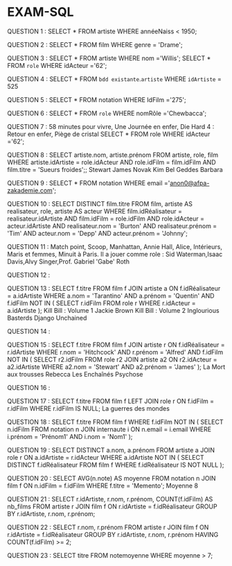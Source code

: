 # EXAM-SQL

QUESTION 1 : SELECT * FROM artiste WHERE annéeNaiss < 1950;

QUESTION 2 : SELECT * FROM film WHERE genre = 'Drame';

QUESTION 3 : SELECT * FROM artiste WHERE nom ='Willis'; SELECT * FROM `role` WHERE idActeur ='62';

QUESTION 4 : SELECT * FROM `bdd existante`.`artiste` WHERE `idArtiste` = 525

QUESTION 5 : SELECT * FROM notation WHERE IdFilm ='275';

QUESTION 6 : SELECT * FROM `role` WHERE nomRôle ='Chewbacca';

QUESTION 7 : 58 minutes pour vivre, Une Journée en enfer, Die Hard 4 : Retour en enfer, Piège de cristal 
SELECT * FROM role WHERE idActeur ='62';

QUESTION 8 : SELECT artiste.nom, artiste.prénom FROM artiste, role, film WHERE artiste.idArtiste = role.idActeur AND role.idFilm = film.idFilm AND film.titre = 'Sueurs froides';;
Stewart James
Novak Kim
Bel Geddes Barbara

QUESTION 9 : SELECT * FROM notation WHERE email ='anon0@afpa-zakademie.com';

QUESTION 10 : SELECT DISTINCT film.titre
FROM film, artiste AS realisateur, role, artiste AS acteur
WHERE film.idRéalisateur = realisateur.idArtiste
  AND film.idFilm = role.idFilm
  AND role.idActeur = acteur.idArtiste
  AND realisateur.nom = 'Burton'
  AND realisateur.prénom = 'Tim'
  AND acteur.nom = 'Depp'
  AND acteur.prénom = 'Johnny';


QUESTION 11 : Match point, Scoop, Manhattan, Annie Hall, Alice, Intérieurs, Maris et femmes, Minuit à Paris. Il a jouer comme role : Sid Waterman,Isaac Davis,Alvy Singer,Prof. Gabriel 'Gabe' Roth

QUESTION 12 : 

QUESTION 13 : SELECT f.titre FROM film f JOIN artiste a ON f.idRéalisateur = a.idArtiste WHERE a.nom = 'Tarantino' AND a.prénom = 'Quentin' AND f.idFilm NOT IN ( SELECT r.idFilm FROM role r WHERE r.idActeur = a.idArtiste );
Kill Bill : Volume 1
Jackie Brown
Kill Bill : Volume 2
Inglourious Basterds
Django Unchained

QUESTION 14 :

QUESTION 15 : SELECT f.titre FROM film f JOIN artiste r ON f.idRéalisateur = r.idArtiste WHERE r.nom = 'Hitchcock' AND r.prénom = 'Alfred' AND f.idFilm NOT IN ( SELECT r2.idFilm FROM role r2 JOIN artiste a2 ON r2.idActeur = a2.idArtiste WHERE a2.nom = 'Stewart' AND a2.prénom = 'James' );
La Mort aux trousses
Rebecca
Les Enchaînés
Psychose

QUESTION 16 : 

QUESTION 17 : SELECT f.titre FROM film f LEFT JOIN role r ON f.idFilm = r.idFilm WHERE r.idFilm IS NULL;
La guerres des mondes

QUESTION 18 : SELECT f.titre FROM film f WHERE f.idFilm NOT IN ( SELECT n.idFilm FROM notation n JOIN internaute i ON n.email = i.email WHERE i.prénom = 'Prénom1' AND i.nom = 'Nom1' );

QUESTION 19 : SELECT DISTINCT a.nom, a.prénom FROM artiste a JOIN role r ON a.idArtiste = r.idActeur WHERE a.idArtiste NOT IN ( SELECT DISTINCT f.idRéalisateur FROM film f WHERE f.idRéalisateur IS NOT NULL );

QUESTION 20 : SELECT AVG(n.note) AS moyenne FROM notation n JOIN film f ON n.idFilm = f.idFilm WHERE f.titre = 'Memento';
Moyenne 8

QUESTION 21 : SELECT r.idArtiste, r.nom, r.prénom, COUNT(f.idFilm) AS nb_films FROM artiste r JOIN film f ON r.idArtiste = f.idRéalisateur GROUP BY r.idArtiste, r.nom, r.prénom;

QUESTION 22 : SELECT r.nom, r.prénom FROM artiste r JOIN film f ON r.idArtiste = f.idRéalisateur GROUP BY r.idArtiste, r.nom, r.prénom HAVING COUNT(f.idFilm) >= 2;

QUESTION 23 : SELECT titre
FROM notemoyenne
WHERE moyenne > 7;

